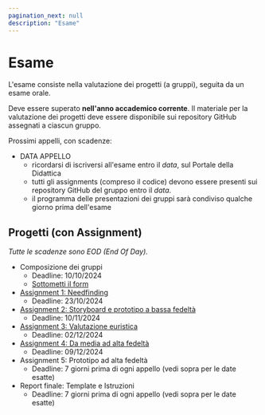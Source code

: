 ```yaml
---
pagination_next: null
description: "Esame"
---
```


# Esame

L'esame consiste nella valutazione dei progetti (a gruppi), seguita da un esame orale.

Deve essere superato **nell'anno accademico corrente**. Il materiale per la valutazione dei progetti deve essere disponibile sui repository GitHub assegnati a ciascun gruppo.

Prossimi appelli, con scadenze:

- DATA APPELLO 
    - ricordarsi di iscriversi all'esame entro il *data*, sul Portale della Didattica
    - tutti gli assignments (compreso il codice) devono essere presenti sui repository GitHub del gruppo entro il *data*.
    - il programma delle presentazioni dei gruppi sarà condiviso qualche giorno prima dell'esame

## Progetti (con Assignment)

*Tutte le scadenze sono EOD (End Of Day).*

- Composizione dei gruppi
  - Deadline: 10/10/2024
  - [Sottometti il form](https://forms.gle/GwyftpZkcNAk8zYi7)
- [Assignment 1: Needfinding](https://polito-uxd-2024.github.io/materiale/assignments/A1-needfinding.pdf)
  - Deadline: 23/10/2024
- [Assignment 2: Storyboard e prototipo a bassa fedeltà](https://polito-uxd-2024.github.io/materiale/assignments/A2-storyboard-paper-prototypes.pdf)
  - Deadline: 10/11/2024
- [Assignment 3: Valutazione euristica](https://polito-uxd-2024.github.io/materiale/assignments/A3-heuristic-evaluation.pdf)
  - Deadline: 02/12/2024
- [Assignment 4: Da media ad alta fedeltà](https://polito-uxd-2024.github.io/materiale/assignments/A4-mid-to-hi-fidelity.pdf)
  - Deadline: 09/12/2024
- Assignment 5: Prototipo ad alta fedeltà
  - Deadline: 7 giorni prima di ogni appello (vedi sopra per le date esatte)  
- Report finale: Template e Istruzioni
  - Deadline: 7 giorni prima di ogni appello (vedi sopra per le date esatte) 

